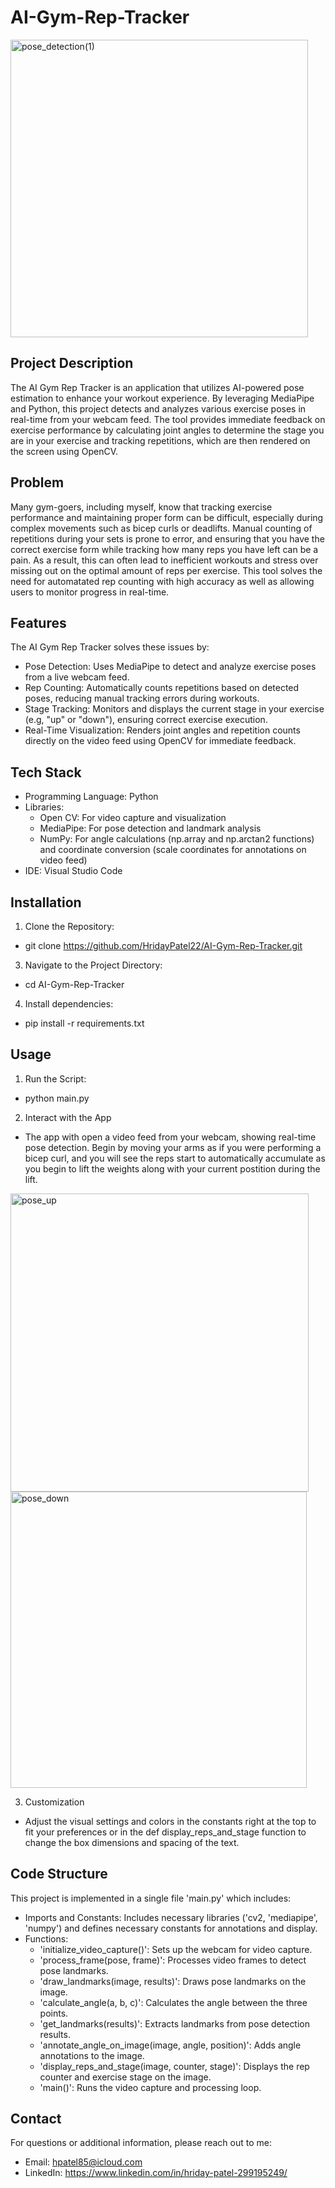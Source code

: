 # AI-Gym-Rep-Tracker
<img width="476" alt="pose_detection(1)" src="https://github.com/user-attachments/assets/699291a2-3067-44f6-ac9c-dfdd2fc1d0b9">

## Project Description
The AI Gym Rep Tracker is an application that utilizes AI-powered pose estimation to enhance your workout experience. By leveraging MediaPipe and Python, this project detects and analyzes various exercise poses in real-time from your webcam feed. The tool provides immediate feedback on exercise performance by calculating joint angles to determine the stage you are in your exercise and tracking repetitions, which are then rendered on the screen using OpenCV. 

## Problem 
Many gym-goers, including myself, know that tracking exercise performance and maintaining proper form can be difficult, especially during complex movements such as bicep curls or deadlifts. Manual counting of repetitions during your sets is prone to error, and ensuring that you have the correct exercise form while tracking how many reps you have left can be a pain. As a result, this can often lead to inefficient workouts and stress over missing out on the optimal amount of reps per exercise. This tool solves the need for automatated rep counting with high accuracy as well as allowing users to monitor progress in real-time. 

## Features 
The AI Gym Rep Tracker solves these issues by: 
- Pose Detection: Uses MediaPipe to detect and analyze exercise poses from a live webcam feed.
- Rep Counting: Automatically counts repetitions based on detected poses, reducing manual tracking errors during workouts.
- Stage Tracking: Monitors and displays the current stage in your exercise (e.g, "up" or "down"), ensuring correct exercise execution.
- Real-Time Visualization: Renders joint angles and repetition counts directly on the video feed using OpenCV for immediate feedback.

## Tech Stack 
- Programming Language: Python
- Libraries:
  - Open CV:  For video capture and visualization
  - MediaPipe: For pose detection and landmark analysis
  - NumPy: For angle calculations (np.array and np.arctan2 functions) and coordinate conversion (scale coordinates for annotations on video feed)
- IDE: Visual Studio Code

## Installation 
1. Clone the Repository:
- git clone https://github.com/HridayPatel22/AI-Gym-Rep-Tracker.git
3. Navigate to the Project Directory:
- cd AI-Gym-Rep-Tracker
4. Install dependencies:
- pip install -r requirements.txt

## Usage 
1. Run the Script:
- python main.py
2. Interact with the App
- The app with open a video feed from your webcam, showing real-time pose detection. Begin by moving your arms as if you were performing a bicep curl, and you will see the reps start to automatically accumulate as you begin to lift the weights along with your current postition during the lift.
<img width="477" alt="pose_up" src="https://github.com/user-attachments/assets/023fa554-07d6-48dc-bab1-0c43592a141b">
<img width="474" alt="pose_down" src="https://github.com/user-attachments/assets/1e61b70e-5924-48bf-8f4c-b3bfb79ade63">

3. Customization
- Adjust the visual settings and colors in the constants right at the top to fit your preferences or in the def display_reps_and_stage function to change the box dimensions and spacing of the text.

## Code Structure 
This project is implemented in a single file 'main.py' which includes: 
  - Imports and Constants: Includes necessary libraries ('cv2, 'mediapipe', 'numpy') and defines necessary constants for annotations and display.
- Functions:
  - 'initialize_video_capture()': Sets up the webcam for video capture.
  - 'process_frame(pose, frame)': Processes video frames to detect pose landmarks.
  - 'draw_landmarks(image, results)': Draws pose landmarks on the image.
  - 'calculate_angle(a, b, c)': Calculates the angle between the three points.
  - 'get_landmarks(results)': Extracts landmarks from pose detection results.
  - 'annotate_angle_on_image(image, angle, position)': Adds angle annotations to the image.
  - 'display_reps_and_stage(image, counter, stage)': Displays the rep counter and exercise stage on the image.
  - 'main()': Runs the video capture and processing loop. 

## Contact 
For questions or additional information, please reach out to me: 
- Email: hpatel85@icloud.com
- LinkedIn: https://www.linkedin.com/in/hriday-patel-299195249/
